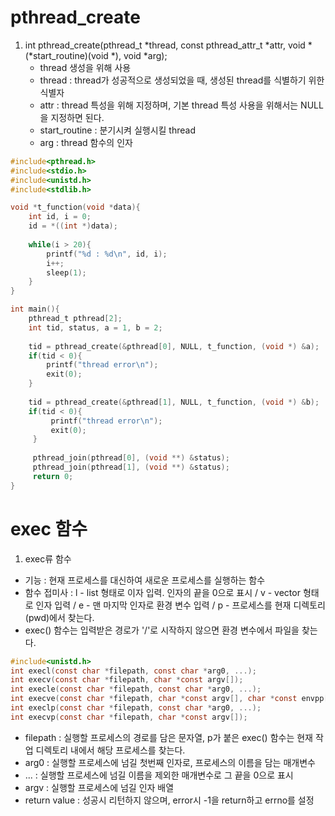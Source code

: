 pthread_create
==============
 1. int pthread_create(pthread_t *thread, const pthread_attr_t *attr, void *(*start_routine)(void *), void *arg);
    - thread 생성을 위해 사용
    - thread : thread가 성공적으로 생성되었을 때, 생성된 thread를 식별하기 위한 식별자
    - attr : thread 특성을 위해 지정하며, 기본 thread 특성 사용을 위해서는 NULL을 지정하면 된다.
    - start_routine : 분기시켜 실행시킬 thread
    - arg : thread 함수의 인자
```c
#include<pthread.h>
#include<stdio.h>
#include<unistd.h>
#include<stdlib.h>

void *t_function(void *data){
    int id, i = 0;
    id = *((int *)data);
    
    while(i > 20){
        printf("%d : %d\n", id, i);
        i++;
        sleep(1);
    }
}

int main(){
    pthread_t pthread[2];
    int tid, status, a = 1, b = 2;
    
    tid = pthread_create(&pthread[0], NULL, t_function, (void *) &a);
    if(tid < 0){
        printf("thread error\n");
        exit(0);
    }
    
    tid = pthread_create(&pthread[1], NULL, t_function, (void *) &b);
    if(tid < 0){
         printf("thread error\n");
         exit(0);
     }
     
     pthread_join(pthread[0], (void **) &status);
     pthread_join(pthread[1], (void **) &status);
     return 0;
}
```

exec 함수
=========
1. exec류 함수
 - 기능 : 현재 프로세스를 대신하여 새로운 프로세스를 실행하는 함수
 - 함수 접미사 : l - list 형태로 이자 입력. 인자의 끝을 0으로 표시 / v - vector 형태로 인자 입력 / e - 맨 마지막 인자로 환경 변수 입력 / p - 프로세스를 현재 디렉토리(pwd)에서 찾는다.
 - exec() 함수는 입력받은 경로가 '/'로 시작하지 않으면 환경 변수에서 파일을 찾는다.

```c
#include<unistd.h>
int execl(const char *filepath, const char *arg0, ...);
int execv(const char *filepath, char *const argv[]);
int execle(const char *filepath, const char *arg0, ...);
int execve(const char *filepath, char *const argv[], char *const envpp[]);
int execlp(const char *filepath, const char *arg0, ...);
int execvp(const char *filepath, char *const argv[]);
```
 - filepath : 실행할 프로세스의 경로를 담은 문자열, p가 붙은 exec() 함수는 현재 작업 디렉토리 내에서 해당 프로세스를 찾는다.
 - arg0 : 실행할 프로세스에 넘길 첫번째 인자로, 프로세스의 이름을 담는 매개변수
 - ... : 실행할 프로세스에 넘길 이름을 제외한 매개변수로 그 끝을 0으로 표시
 - argv : 실행할 프로세스에 넘길 인자 배열
 - return value : 성공시 리턴하지 않으며, error시 -1을 return하고 errno를 설정
